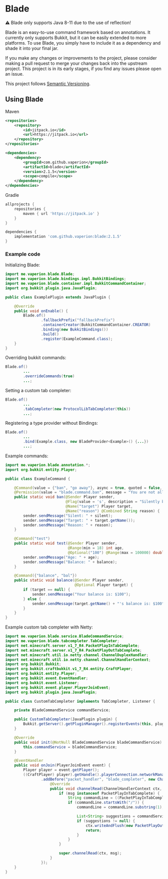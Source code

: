 # Blade

:warning: Blade only supports Java 8-11 due to the use of reflection!

Blade is an easy-to-use command framework based on annotations. It currently only supports Bukkit, but it can be easily extended to more platforms.
To use Blade, you simply have to include it as a dependency and shade it into your final jar.

If you make any changes or improvements to the project, please consider making a pull request to merge your changes back into the upstream project.
This project is in its early stages, if you find any issues please open an issue.

This project follows [Semantic Versioning](https://semver.org/).

## Using Blade

Maven
```xml
<repositories>
    <repository>
        <id>jitpack.io</id>
        <url>https://jitpack.io</url>
    </repository>
</repositories>

<dependencies>
    <dependency>
        <groupId>com.github.vaperion</groupId>
        <artifactId>blade</artifactId>
        <version>2.1.5</version>
        <scope>compile</scope>
    </dependency>
</dependencies>
```

Gradle
```groovy
allprojects {
    repositories {
        maven { url 'https://jitpack.io' }
    }
}

dependencies {
    implementation 'com.github.vaperion:blade:2.1.5'
}
```

### Example code

Initializing Blade:

```java
import me.vaperion.blade.Blade;
import me.vaperion.blade.bindings.impl.BukkitBindings;
import me.vaperion.blade.container.impl.BukkitCommandContainer;
import org.bukkit.plugin.java.JavaPlugin;

public class ExamplePlugin extends JavaPlugin {

    @Override
    public void onEnable() {
        Blade.of()
                .fallbackPrefix("fallbackPrefix")
                .containerCreator(BukkitCommandContainer.CREATOR)
                .binding(new BukkitBindings())
                .build()
                .register(ExampleCommand.class);
    }
}
```

Overriding bukkit commands:
```java
Blade.of()
        ...
        .overrideCommands(true)
        ...;
```

Setting a custom tab completer:
```java
Blade.of()
        ...
        .tabCompleter(new ProtocolLibTabCompleter(this))
        ...;
```

Registering a type provider without Bindings:
```java
Blade.of()
        ...
        .bind(Example.class, new BladeProvider<Example>() {...})
        ...;
```

Example commands:

```java
import me.vaperion.blade.annotation.*;
import org.bukkit.entity.Player;

public class ExampleCommand {

    @Command(value = {"ban", "go away"}, async = true, quoted = false, description = "Ban a player")
    @Permission(value = "blade.command.ban", message = "You are not allowed to execute this command.")
    public static void ban(@Sender Player sender,
                           @Flag(value = 's', description = "Silently ban the player") boolean silent,
                           @Name("target") Player target,
                           @Name("reason") @Combined String reason) {
        sender.sendMessage("Silent: " + silent);
        sender.sendMessage("Target: " + target.getName());
        sender.sendMessage("Reason: " + reason);
    }

    @Command("test")
    public static void test(@Sender Player sender,
                            @Range(min = 18) int age,
                            @Optional("100") @Range(max = 100000) double balance) {
        sender.sendMessage("Age: " + age);
        sender.sendMessage("Balance: " + balance);
    }

    @Command({"balance", "bal"})
    public static void balance(@Sender Player sender,
                               @Optional Player target) {
        if (target == null) {
            sender.sendMessage("Your balance is: $100");
        } else {
            sender.sendMessage(target.getName() + "'s balance is: $100");
        }
    }
}
```

Example custom tab completer with Netty:

```java
import me.vaperion.blade.service.BladeCommandService;
import me.vaperion.blade.tabcompleter.TabCompleter;
import net.minecraft.server.v1_7_R4.PacketPlayInTabComplete;
import net.minecraft.server.v1_7_R4.PacketPlayOutTabComplete;
import net.minecraft.util.io.netty.channel.ChannelDuplexHandler;
import net.minecraft.util.io.netty.channel.ChannelHandlerContext;
import org.bukkit.Bukkit;
import org.bukkit.craftbukkit.v1_7_R4.entity.CraftPlayer;
import org.bukkit.entity.Player;
import org.bukkit.event.EventHandler;
import org.bukkit.event.Listener;
import org.bukkit.event.player.PlayerJoinEvent;
import org.bukkit.plugin.java.JavaPlugin;

public class CustomTabCompleter implements TabCompleter, Listener {

    private BladeCommandService commandService;

    public CustomTabCompleter(JavaPlugin plugin) {
        Bukkit.getServer().getPluginManager().registerEvents(this, plugin);
    }

    @Override
    public void init(@NotNull BladeCommandService bladeCommandService) {
        this.commandService = bladeCommandService;
    }

    @EventHandler
    public void onJoin(PlayerJoinEvent event) {
        Player player = event.getPlayer();
        ((CraftPlayer) player).getHandle().playerConnection.networkManager.m.pipeline()
                .addBefore("packet_handler", "blade_completer", new ChannelDuplexHandler() {
                    @Override
                    public void channelRead(ChannelHandlerContext ctx, Object msg) throws Exception {
                        if (msg instanceof PacketPlayInTabComplete) {
                            String commandLine = ((PacketPlayInTabComplete) msg).c();
                            if (commandLine.startsWith("/")) {
                                commandLine = commandLine.substring(1);

                                List<String> suggestions = commandService.getCommandCompleter().suggest(commandLine, () -> new BukkitSender(player), (cmd) -> hasPermission(player, cmd));
                                if (suggestions != null) {
                                    ctx.writeAndFlush(new PacketPlayOutTabComplete(suggestions.toArray(new String[0])));
                                    return;
                                }
                            }
                        }

                        super.channelRead(ctx, msg);
                    }
                });
    }
}
```
